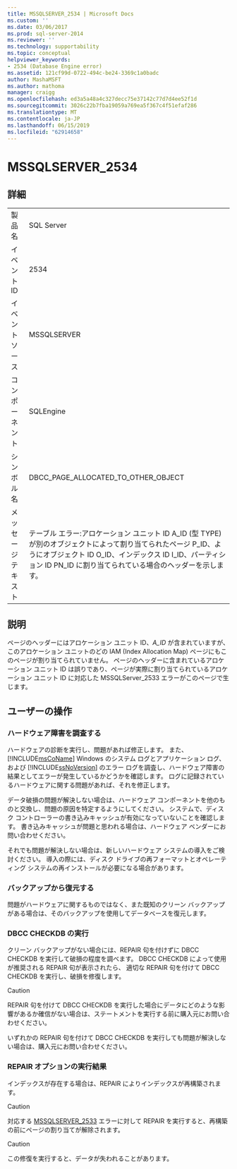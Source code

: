 ```yaml
---
title: MSSQLSERVER_2534 | Microsoft Docs
ms.custom: ''
ms.date: 03/06/2017
ms.prod: sql-server-2014
ms.reviewer: ''
ms.technology: supportability
ms.topic: conceptual
helpviewer_keywords:
- 2534 (Database Engine error)
ms.assetid: 121cf99d-0722-494c-be24-3369c1a0badc
author: MashaMSFT
ms.author: mathoma
manager: craigg
ms.openlocfilehash: ed3a5a48a4c327decc75e37142c77d7d4ee52f1d
ms.sourcegitcommit: 3026c22b7fba19059a769ea5f367c4f51efaf286
ms.translationtype: MT
ms.contentlocale: ja-JP
ms.lasthandoff: 06/15/2019
ms.locfileid: "62914658"
---
```

# <a name="mssqlserver2534"></a>MSSQLSERVER_2534
    
## <a name="details"></a>詳細  
  
|||  
|-|-|  
|製品名|SQL Server|  
|イベント ID|2534|  
|イベント ソース|MSSQLSERVER|  
|コンポーネント|SQLEngine|  
|シンボル名|DBCC_PAGE_ALLOCATED_TO_OTHER_OBJECT|  
|メッセージ テキスト|テーブル エラー:アロケーション ユニット ID A_ID (型 TYPE) が別のオブジェクトによって割り当てられたページ P_ID、ようにオブジェクト ID O_ID、インデックス ID I_ID、パーティション ID PN_ID に割り当てられている場合のヘッダーを示します。|  
  
## <a name="explanation"></a>説明  
 ページのヘッダーにはアロケーション ユニット ID、*A_ID* が含まれていますが、このアロケーション ユニットのどの IAM (Index Allocation Map) ページにもこのページが割り当てられていません。 ページのヘッダーに含まれているアロケーション ユニット ID は誤りであり、ページが実際に割り当てられているアロケーション ユニット ID に対応した MSSQLServer_2533 エラーがこのページで生じます。  
  
## <a name="user-action"></a>ユーザーの操作  
  
### <a name="look-for-hardware-failure"></a>ハードウェア障害を調査する  
 ハードウェアの診断を実行し、問題があれば修正します。 また、[!INCLUDE[msCoName](../../includes/msconame-md.md)] Windows のシステム ログとアプリケーション ログ、および [!INCLUDE[ssNoVersion](../../includes/ssnoversion-md.md)] のエラー ログを調査し、ハードウェア障害の結果としてエラーが発生しているかどうかを確認します。 ログに記録されているハードウェアに関する問題があれば、それを修正します。  
  
 データ破損の問題が解決しない場合は、ハードウェア コンポーネントを他のものと交換し、問題の原因を特定するようにしてください。 システムで、ディスク コントローラーの書き込みキャッシュが有効になっていないことを確認します。 書き込みキャッシュが問題と思われる場合は、ハードウェア ベンダーにお問い合わせください。  
  
 それでも問題が解決しない場合は、新しいハードウェア システムの導入をご検討ください。 導入の際には、ディスク ドライブの再フォーマットとオペレーティング システムの再インストールが必要になる場合があります。  
  
### <a name="restore-from-backup"></a>バックアップから復元する  
 問題がハードウェアに関するものではなく、また既知のクリーン バックアップがある場合は、そのバックアップを使用してデータベースを復元します。  
  
### <a name="run-dbcc-checkdb"></a>DBCC CHECKDB の実行  
 クリーン バックアップがない場合には、REPAIR 句を付けずに DBCC CHECKDB を実行して破損の程度を調べます。 DBCC CHECKDB によって使用が推奨される REPAIR 句が表示されたら、 適切な REPAIR 句を付けて DBCC CHECKDB を実行し、破損を修復します。  
  
> [!CAUTION]  
>  REPAIR 句を付けて DBCC CHECKDB を実行した場合にデータにどのような影響があるか確信がない場合は、ステートメントを実行する前に購入元にお問い合わせください。  
  
 いずれかの REPAIR 句を付けて DBCC CHECKDB を実行しても問題が解決しない場合は、購入元にお問い合わせください。  
  
### <a name="results-of-running-repair-options"></a>REPAIR オプションの実行結果  
 インデックスが存在する場合は、REPAIR によりインデックスが再構築されます。  
  
> [!CAUTION]  
>  対応する [MSSQLSERVER_2533](mssqlserver-2533-database-engine-error.md) エラーに対して REPAIR を実行すると、再構築の前にページの割り当てが解除されます。  
  
> [!CAUTION]  
>  この修復を実行すると、データが失われることがあります。  
  
  
